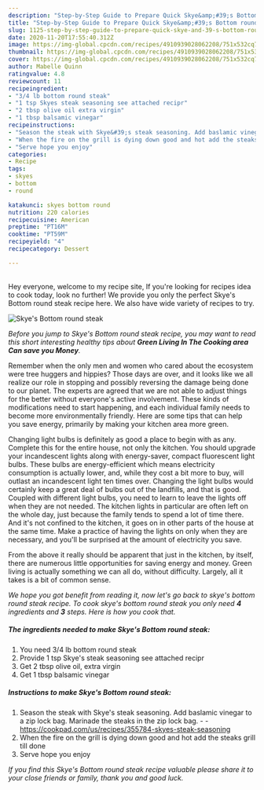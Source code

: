```yaml
---
description: "Step-by-Step Guide to Prepare Quick Skye&amp;#39;s Bottom round steak"
title: "Step-by-Step Guide to Prepare Quick Skye&amp;#39;s Bottom round steak"
slug: 1125-step-by-step-guide-to-prepare-quick-skye-and-39-s-bottom-round-steak
date: 2020-11-20T17:55:40.312Z
image: https://img-global.cpcdn.com/recipes/4910939028062208/751x532cq70/skyes-bottom-round-steak-recipe-main-photo.jpg
thumbnail: https://img-global.cpcdn.com/recipes/4910939028062208/751x532cq70/skyes-bottom-round-steak-recipe-main-photo.jpg
cover: https://img-global.cpcdn.com/recipes/4910939028062208/751x532cq70/skyes-bottom-round-steak-recipe-main-photo.jpg
author: Mabelle Quinn
ratingvalue: 4.8
reviewcount: 11
recipeingredient:
- "3/4 lb bottom round steak"
- "1 tsp Skyes steak seasoning see attached recipr"
- "2 tbsp olive oil extra virgin"
- "1 tbsp balsamic vinegar"
recipeinstructions:
- "Season the steak with Skye&#39;s steak seasoning. Add baslamic vinegar to a zip lock bag. Marinade the steaks in the zip lock bag.  https://cookpad.com/us/recipes/355784-skyes-steak-seasoning"
- "When the fire on the grill is dying down good and hot add the steaks grill till done"
- "Serve hope you enjoy"
categories:
- Recipe
tags:
- skyes
- bottom
- round

katakunci: skyes bottom round 
nutrition: 220 calories
recipecuisine: American
preptime: "PT16M"
cooktime: "PT59M"
recipeyield: "4"
recipecategory: Dessert

---
```

<br>
Hey everyone, welcome to my recipe site, If you're looking for recipes idea to cook today, look no further! We provide you only the perfect Skye&#39;s Bottom round steak recipe here. We also have wide variety of recipes to try.
<br>


![Skye&#39;s Bottom round steak](https://img-global.cpcdn.com/recipes/4910939028062208/751x532cq70/skyes-bottom-round-steak-recipe-main-photo.jpg)

<i>Before you jump to Skye&#39;s Bottom round steak recipe, you may want to read this short interesting healthy tips about 
<strong>Green Living In The Cooking area Can save you Money</strong>.</i>
</br>

Remember when the only men and women who cared about the ecosystem were tree huggers and hippies? Those days are over, and it looks like we all realize our role in stopping and possibly reversing the damage being done to our planet. The experts are agreed that we are not able to adjust things for the better without everyone's active involvement. These kinds of modifications need to start happening, and each individual family needs to become more environmentally friendly. Here are some tips that can help you save energy, primarily by making your kitchen area more green.

Changing light bulbs is definitely as good a place to begin with as any. Complete this for the entire house, not only the kitchen. You should upgrade your incandescent lights along with energy-saver, compact fluorescent light bulbs. These bulbs are energy-efficient which means electricity consumption is actually lower, and, while they cost a bit more to buy, will outlast an incandescent light ten times over. Changing the light bulbs would certainly keep a great deal of bulbs out of the landfills, and that is good. Coupled with different light bulbs, you need to learn to leave the lights off when they are not needed. The kitchen lights in particular are often left on the whole day, just because the family tends to spend a lot of time there. And it's not confined to the kitchen, it goes on in other parts of the house at the same time. Make a practice of having the lights on only when they are necessary, and you'll be surprised at the amount of electricity you save.

From the above it really should be apparent that just in the kitchen, by itself, there are numerous little opportunities for saving energy and money. Green living is actually something we can all do, without difficulty. Largely, all it takes is a bit of common sense.


<i>We hope you got benefit from reading it, now let's go back to skye&#39;s bottom round steak recipe. To cook skye&#39;s bottom round steak you only need <strong>4</strong> ingredients and <strong>3</strong> steps. Here is how you cook that.
</i>

##### The ingredients needed to make Skye&#39;s Bottom round steak:

1. You need 3/4 lb bottom round steak
1. Provide 1 tsp Skye&#39;s steak seasoning see attached recipr
1. Get 2 tbsp olive oil, extra virgin
1. Get 1 tbsp balsamic vinegar


##### Instructions to make Skye&#39;s Bottom round steak:

1. Season the steak with Skye&#39;s steak seasoning. Add baslamic vinegar to a zip lock bag. Marinade the steaks in the zip lock bag. -  - https://cookpad.com/us/recipes/355784-skyes-steak-seasoning
1. When the fire on the grill is dying down good and hot add the steaks grill till done
1. Serve hope you enjoy


<i>If you find this Skye&#39;s Bottom round steak recipe valuable please share it to your close friends or family, thank you and good luck.</i>
